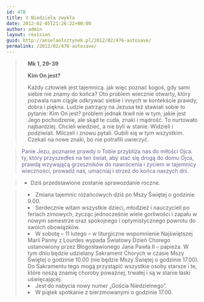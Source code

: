 ```yaml
---
id: 478
title: V Niedziela zwykła
date: 2012-02-05T21:26:22+00:00
author: admin
layout: revision
guid: http://anielaolsztynek.pl/2012/02/476-autosave/
permalink: /2012/02/476-autosave/
---
```

<blockquote style="padding-left: 30px;">
  <p>
    <strong>Mk 1, 29-39</strong>
  </p>
  
  <p>
    <strong>Kim On jest?</strong>
  </p>
  
  <p>
    Każdy człowiek jest tajemnicą. jak więc poznać kogoś, gdy sami siebie nie znamy do końca? Oto problem wiecznie otwarty, który pozwala nam ciągle odkrywać siebie i innych w kontekście prawdy, dobra i piękna. Ludzie patrzący na Jezusa też stawiali sobie to pytanie: Kim On jest? problem jednak tkwił nie w tym, jakie jest Jego pochodzenie, ale skąd te cuda, znaki i mądrość. To nurtowało najbardziej. Chcieli wiedzieć, a nie byli w stanie. Widzieli i podziwiali. Milczeli i znowu pytali. Gubili się w tym wszystkim. Czekali na nowe znaki, bo nie potrafili uwierzyć.
  </p>
</blockquote>

> <span style="color: #666699;">Panie Jezu, poznanie prawdy o Tobie przybliża nas do miłości Ojca. ty, który przyszedłeś na ten świat, aby stać się drogą do domu Ojca, prawdą wzywającą grzeszników do nawrócenia i życiem w tajemnicy wieczności, prowadź nas, umacniaj i strzeż do końca naszych dni.</span>

>   * <span style="font-style: normal;">Dziś przedstawione zostanie sprawozdanie roczne.</span>
<blockquote style="padding-left: 30px;">
  <li>
    <span style="font-style: normal;">Zmiana tajemnic różańcowych dziś po Mszy Świętej o godzinie 9.00.</span>
  </li>
  <li>
    <span style="font-style: normal;">Serdecznie witam wszystkie dzieci, młodzież i nauczycieli po feriach zimowych, życząc jednocześnie wiele gorliwości i zapału w nowym semestrze oraz spokojnego i optymistycznego powrotu do swoich obowiązków.</span>
  </li>
  <li>
    <span style="font-style: normal;">W sobotę &#8211; 11 lutego &#8211; w liturgiczne wspomnienie Najświętszej Marii Panny z Lourdes wypada Światowy Dzień Chorego ustanowiony przez Błogosławionego Jana Pawła II &#8211; papieża. W tym dniu będzie udzielany Sakrament Chorych w czasie Mszy Świętej o godzinie 10.00 (nie będzie Mszy Świętej o godzinie 17.00). Do Sakramentu tego mogą przystąpić wszystkie osoby starsze i te, które noszą znamię choroby poważnej, trwałej i są w stanie łaski uświęcającej.</span>
  </li>
  <li>
    <span style="font-style: normal;">Jest do nabycia nowy numer &#8222;Gościa Niedzielnego&#8221;.</span>
  </li>
  <li>
    <span style="font-style: normal;">W piątek spotkanie z bierzmowanymi o godzinie 17.00.</span>
  </li>
</blockquote>

<span style="color: #666699;"><br /> </span>